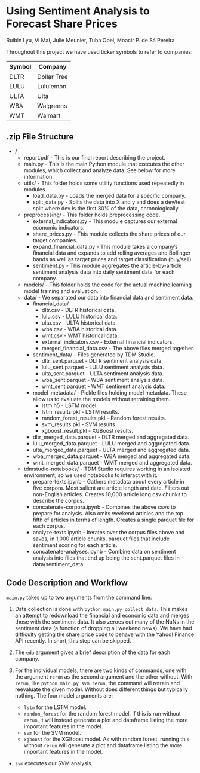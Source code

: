 # Using Sentiment Analysis to Forecast Share Prices

Ruibin Lyu, Vi Mai, Julie Meunier, Tuba Opel, Moacir P. de Sá Pereira

Throughout this project we have used ticker symbols to refer to companies:

Symbol | Company
-------|--------
DLTR   | Dollar Tree
LULU   | Lululemon
ULTA   | Ulta
WBA    | Walgreens
WMT    | Walmart

## .zip File Structure

- /
    - report.pdf - This is our final report describing the project.
    - main.py - This is the main Python module that executes the other modules, 
      which collect and analyze data. See below for more information.
    - utils/ - This folder holds some utility functions used repeatedly in 
      modules.
      - load_data.py - Loads the merged data for a specific company.
      - split_data.py - Splits the data into X and y and does a dev/test split
        where dev is the first 80% of the data, chronologically.
    - preprocessing/ - This folder holds preprocessing code.
        - external_indicators.py - This module captures our external economic 
          indicators.
        - share_prices.py - This module collects the share prices of our target 
          companies.
        - expand_financial_data.py - This module takes a company’s financial data 
          and expands to add rolling averages and Bollinger bands as well as target 
          prices and target classification (buy/sell).
        - sentiment.py - This module aggregates the article-by-article sentiment 
          analysis data into daily sentiment data for each company.
    - models/ - This folder holds the code for the actual machine learning model 
      training and evaluation.
    - data/ - We separated our data into financial data and sentiment data.
        - financial_data/
            - dltr.csv - DLTR historical data.
            - lulu.csv - LULU historical data.
            - ulta.csv - ULTA historical data.
            - wba.csv - WBA historical data.
            - wmt.csv - WMT historical data.
            - external_indicators.csv - External financial indicators.
            - merged_financial_data.csv - The above files merged together.
        - sentiment_data/ - Files generated by TDM Studio.
            - dltr_sent.parquet - DLTR sentiment analysis data.
            - lulu_sent.parquet - LULU sentiment analysis data.
            - ulta_sent.parquet - ULTA sentiment analysis data.
            - wba_sent.parquet - WBA sentiment analysis data.
            - wmt_sent.parquet - WMT sentiment analysis data.
        - model_metadata/ - Pickle files holding model metadata. These allow us
          to evaluate the models without retraining them.
            - lstm.h5 - LSTM model.
            - lstm_results.pkl - LSTM results.
            - random_forest_results.pkl - Random forest results.
            - svm_results.pkl - SVM results.
            - xgboost_result.pkl - XGBoost results.
        - dltr_merged_data.parquet - DLTR merged and aggregated data.
        - lulu_merged_data.parquet - LULU merged and aggregated data.
        - ulta_merged_data.parquet - ULTA merged and aggregated data.
        - wba_merged_data.parquet - WBA merged and aggregated data.
        - wmt_merged_data.parquet - WMT merged and aggregated data.
    - tdmstudio-notebooks/ - TDM Studio requires working in an isolated 
      environment, so we used notebooks to interact with it.
        - prepare-texts.ipynb - Gathers metadata about every article in five corpora.
          Most salient are article length and date. Filters out non-English articles.
          Creates 10,000 article long csv chunks to describe the corpus.
        - concatenate-corpora.ipynb - Combines the above csvs to prepare for 
          analysis. Also omits weekend articles and the top fifth of articles in 
          terms of length. Creates a single parquet file for each corpus.
        - analyze-texts.ipynb - Iterates over the corpus files above and saves,
          in 1,000 article chunks, parquet files that include sentiment scoring for
          each article. 
        - concatenate-analyses.ipynb - Combine data on sentiment analysis into files
          that end up being the sent.parquet files in data/sentiment_data.

## Code Description and Workflow

`main.py` takes up to two arguments from the command line:

1. Data collection is done with `python main.py collect_data`. This makes an attempt to redownload the financial and economic data and merges those with the sentiment data. It also zeroes out many of the NaNs in the sentiment data (a function of dropping all weekend news).
We have had difficulty getting the share price code to behave with the Yahoo! Finance API recently. In short, this step can be skipped.

2. The `eda` argument gives a brief description of the data for each company. 

3. For the individual models, there are two kinds of commands, one with the argument `rerun` as the second argument and the other without. With `rerun`, like `python main.py svm rerun`, the command will retrain and reevaluate the given model. Without does different things but typically nothing. The four model arguments are:
    - `lstm` for the LSTM model.
    - `random_forest` for the random forest model. If this is run without `rerun`, it will instead generate a plot and dataframe listing the more important features in the model.
    - `svm` for the SVM model.
    - `xgboost` for the XGBoost model. As with random forest, running this without `rerun` will generate a plot and dataframe listing the more important features in the model.


- `svm` executes our SVM analysis.

